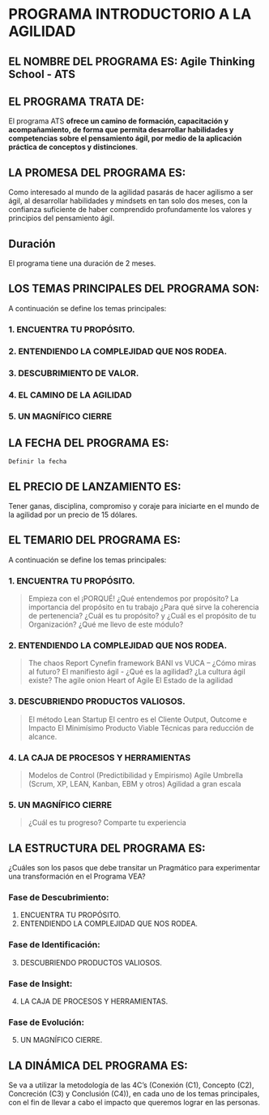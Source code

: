 # PROGRAMA INTRODUCTORIO A LA AGILIDAD

## EL NOMBRE DEL PROGRAMA ES: Agile Thinking School - ATS

## EL PROGRAMA TRATA DE:

El programa ATS **ofrece un camino de formación, capacitación y acompañamiento, de forma que permita desarrollar habilidades y competencias sobre el pensamiento ágil, por medio de la aplicación práctica de conceptos y distinciones**.

## LA PROMESA DEL PROGRAMA ES:

Como interesado al mundo de la agilidad pasarás de hacer agilismo a ser ágil, al desarrollar habilidades y mindsets en tan solo dos meses, con la confianza suficiente de haber comprendido profundamente los valores y principios del pensamiento ágil.

## Duración

El programa tiene una duración de 2 meses.

## LOS TEMAS PRINCIPALES DEL PROGRAMA SON:

A continuación se define los temas principales:

### 1. ENCUENTRA TU PROPÓSITO.
### 2. ENTENDIENDO LA COMPLEJIDAD QUE NOS RODEA.
### 3. DESCUBRIMIENTO DE VALOR.
### 4. EL CAMINO DE LA AGILIDAD
### 5. UN MAGNÍFICO CIERRE

## LA FECHA DEL PROGRAMA ES:
 `Definir la fecha`

## EL PRECIO DE LANZAMIENTO ES:
Tener ganas, disciplina, compromiso y coraje para iniciarte en el mundo de la agilidad por un precio de 15 dólares.

## EL TEMARIO DEL PROGRAMA ES:
A continuación se define los temas principales:

### 1. ENCUENTRA TU PROPÓSITO.
> Empieza con el ¡PORQUÉ!
> ¿Qué entendemos por propósito?
> La importancia del propósito en tu trabajo
> ¿Para qué sirve la coherencia de pertenencia?
> ¿Cuál es tu propósito? y ¿Cuál es el propósito de tu Organización?
> ¿Qué me llevo de este módulo?
> 
### 2. ENTENDIENDO LA COMPLEJIDAD QUE NOS RODEA.
> The chaos Report
> Cynefin framework
> BANI vs VUCA – ¿Cómo miras al futuro?
> El manifiesto ágil - ¿Qué es la agilidad?
> ¿La cultura ágil existe?
> The agile onion
> Heart of Agile
> El Estado de la agilidad
> 
### 3. DESCUBRIENDO PRODUCTOS VALIOSOS.
> El método Lean Startup
> El centro es el Cliente
> Output, Outcome e Impacto
> El Minimísimo Producto Viable
> Técnicas para reducción de alcance.
> 
### 4. LA CAJA DE PROCESOS Y HERRAMIENTAS
> Modelos de Control (Predictibilidad y Empirismo)
> Agile Umbrella (Scrum, XP, LEAN, Kanban, EBM y otros)
> Agilidad a gran escala
> 
### 5.  UN MAGNÍFICO CIERRE
> ¿Cuál es tu progreso?
> Comparte tu experiencia
>

## LA ESTRUCTURA DEL PROGRAMA ES:
¿Cuáles son los pasos que debe transitar un Pragmático para experimentar una transformación en el Programa VEA?

### Fase de Descubrimiento:
1.  ENCUENTRA TU PROPÓSITO.
2.  ENTENDIENDO LA COMPLEJIDAD QUE NOS RODEA.

### Fase de Identificación:
3.  DESCUBRIENDO PRODUCTOS VALIOSOS.

### Fase de Insight:
4.  LA CAJA DE PROCESOS Y HERRAMIENTAS.

### Fase de Evolución:
5.  UN MAGNÍFICO CIERRE.

## LA DINÁMICA DEL PROGRAMA ES:

Se va a utilizar la metodología de las 4C’s (Conexión (C1), Concepto (C2), Concreción (C3) y Conclusión (C4)), en cada uno de los temas principales, con el fin de llevar a cabo el impacto que queremos lograr en las personas.
